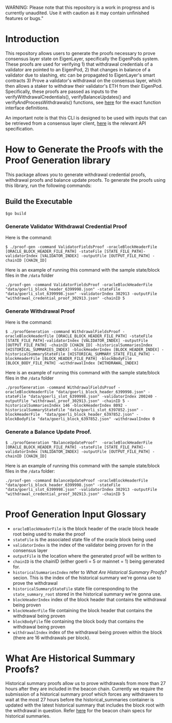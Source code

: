 WARNING: Please note that this repository is a work in progress and is currently unaudited. Use it with caution as it may contain unfinished features or bugs."
# Introduction
This repository allows users to generate the proofs necessary to prove consensus layer state on EigenLayer, specifically the EigenPods system.  These proofs are used for verifying 1) that withdrawal credentials of a validator are pointed to an EigenPod, 2) that changes in balance of a validator due to slashing, etc can be propagated to EigenLayer's smart contracts 3) Prove a validator's withdrawal on the consensus layer, which then allows a staker to withdraw their validator's ETH from their EigenPod. Specifically, these proofs are passed as inputs to the verifyWithdrawalCredentials(), verifyBalanceUpdates() and verifyAndProcessWithdrawals() functions, see [here](https://github.com/Layr-Labs/eigenlayer-contracts/blob/master/src/contracts/interfaces/IEigenPod.sol) for the exact function interface definitions.

An important note is that this CLI is designed to be used with inputs that can be retrieved from a consensus layer client, [here](https://ethereum.github.io/beacon-APIs/) is the relevant API specification.


# How to Generate the Proofs with the Proof Generation library
This package allows you to generate withdrawal credential proofs, withdrawal proofs and balance update proofs. To generate the proofs using this library, run the following commands:

## Build the Executable

```
$go build
```

### Generate Validator Withdrawal Credential Proof
Here is the command:
```
$ ./proof-gen -command ValidatorFieldsProof -oracleBlockHeaderFile [ORACLE_BLOCK_HEADER_FILE_PATH] -stateFile [STATE_FILE_PATH]-validatorIndex [VALIDATOR_INDEX] -outputFile [OUTPUT_FILE_PATH] -chainID [CHAIN_ID]
```
Here is an example of running this command with the sample state/block files in the `/data` folder
```
./proof-gen -command ValidatorFieldsProof -oracleBlockHeaderFile "data/goerli_block_header_6399998.json" -stateFile "data/goerli_slot_6399998.json" -validatorIndex 302913 -outputFile "withdrawal_credential_proof_302913.json" -chainID 5
```
### Generate Withdrawal Proof
Here is the command:
```
$ ./proofGeneration -command WithdrawalFieldsProof -oracleBlockHeaderFile [ORACLE_BLOCK_HEADER_FILE_PATH] -stateFile [STATE_FILE_PATH]-validatorIndex [VALIDATOR_INDEX] -outputFile [OUTPUT_FILE_PATH] -chainID [CHAIN_ID] -historicalSummariesIndex [HISTORICAL_SUMMARIES_INDEX] -blockHeaderIndex [BLOCK_HEADER_INDEX] -historicalSummaryStateFile [HISTORICAL_SUMMARY_STATE_FILE_PATH] -blockHeaderFile [BLOCK_HEADER_FILE_PATH] -blockBodyFile [BLOCK_BODY_FILE_PATH] -withdrawalIndex [WITHDRAWAL_INDEX]
```
Here is an example of running this command with the sample state/block files in the `/data` folder

```
./proofGeneration -command WithdrawalFieldsProof -oracleBlockHeaderFile "data/goerli_block_header_6399998.json" -stateFile "data/goerli_slot_6399998.json" -validatorIndex 200240 -outputFile "withdrawal_proof_302913.json" -chainID 5 -historicalSummariesIndex 146 -blockHeaderIndex 8092 -historicalSummaryStateFile "data/goerli_slot_6397852.json" -blockHeaderFile  "data/goerli_block_header_6397852.json" -blockBodyFile "data/goerli_block_6397852.json" -withdrawalIndex 0
```

### Generate a Balance Update Proof.  
```
$ ./proofGeneration "BalanceUpdateProof"  -oracleBlockHeaderFile [ORACLE_BLOCK_HEADER_FILE_PATH] -stateFile [STATE_FILE_PATH]-validatorIndex [VALIDATOR_INDEX] -outputFile [OUTPUT_FILE_PATH] -chainID [CHAIN_ID]
```
Here is an example of running this command with the sample state/block files in the `/data` folder:
```
./proof-gen -command BalanceUpdateProof -oracleBlockHeaderFile "data/goerli_block_header_6399998.json" -stateFile "data/goerli_slot_6399998.json" -validatorIndex 302913 -outputFile "withdrawal_credential_proof_302913.json" -chainID 5
```

# Proof Generation Input Glossary
- `oracleBlockHeaderFile` is the block header of the oracle block heade root being used to make the proof
- `stateFile` is the associated state file of the oracle block being used
- `validatorIndex` is the index of the validator being proven for in the consensus layer
- `outputFile` is the location where the generated proof will be written to
- `chainID` is the chainID (either goerli = 5 or mainnet = 1) being generated for.
- `historicalSummariesIndex` refer to *What Are Historical Summary Proofs?* secion.  This is the index of the historical summary we're gonna use to prove the withdrawal
- `historicalSummaryStateFile` state file corresponding to the `state_summary_root` stored in the historical summary we're gonna use.
- `blockHeaderIndex` index of the block header that contains the withdrawal being proven
- `blockHeaderFile` file containing the block header that contains the withdrawal being proven
- `blockBodyFile` file containing the block body that contains the withdrawal being proven
- `withdrawalIndex` index of the withdrawal being proven within the block (there are 16 withdrawals per block).



# What Are Historical Summary Proofs?
Historical summary proofs allow us to prove withdrawals from more than 27 hours after they are included in the beacon chain. Currently we require the submission of a historical summary proof which forces any withdrawers to wait at the most 27 hours before the historical_summaries container is updated with the latest historical summary that includes the block root with the withdrawal in question.  Refer [here](https://github.com/ethereum/consensus-specs/blob/dev/specs/capella/beacon-chain.md#historicalsummary) for the beacon chain specs for historical summaries. 





